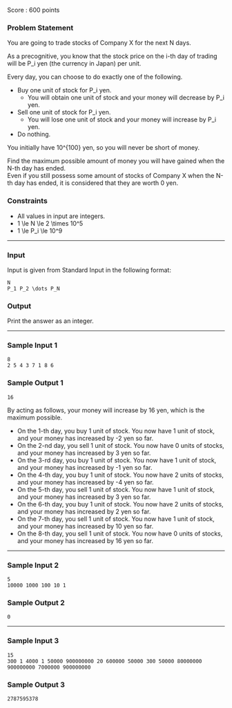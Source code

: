 Score : 600 points

### Problem Statement

You are going to trade stocks of Company X for the next N days.

As a precognitive, you know that the stock price on the i-th day of trading will be P\_i yen (the currency in Japan) per unit.

Every day, you can choose to do exactly one of the following.

* Buy one unit of stock for P\_i yen.
  + You will obtain one unit of stock and your money will decrease by P\_i yen.
* Sell one unit of stock for P\_i yen.
  + You will lose one unit of stock and your money will increase by P\_i yen.
* Do nothing.

You initially have 10^{100} yen, so you will never be short of money.

Find the maximum possible amount of money you will have gained when the N-th day has ended.  
Even if you still possess some amount of stocks of Company X when the N-th day has ended, it is considered that they are worth 0 yen.

### Constraints

* All values in input are integers.
* 1 \le N \le 2 \times 10^5
* 1 \le P\_i \le 10^9

---

### Input

Input is given from Standard Input in the following format:

```
N
P_1 P_2 \dots P_N
```

### Output

Print the answer as an integer.

---

### Sample Input 1

```
8
2 5 4 3 7 1 8 6
```

### Sample Output 1

```
16
```

By acting as follows, your money will increase by 16 yen, which is the maximum possible.

* On the 1-th day, you buy 1 unit of stock. You now have 1 unit of stock, and your money has increased by -2 yen so far.
* On the 2-nd day, you sell 1 unit of stock. You now have 0 units of stocks, and your money has increased by 3 yen so far.
* On the 3-rd day, you buy 1 unit of stock. You now have 1 unit of stock, and your money has increased by -1 yen so far.
* On the 4-th day, you buy 1 unit of stock. You now have 2 units of stocks, and your money has increased by -4 yen so far.
* On the 5-th day, you sell 1 unit of stock. You now have 1 unit of stock, and your money has increased by 3 yen so far.
* On the 6-th day, you buy 1 unit of stock. You now have 2 units of stocks, and your money has increased by 2 yen so far.
* On the 7-th day, you sell 1 unit of stock. You now have 1 unit of stock, and your money has increased by 10 yen so far.
* On the 8-th day, you sell 1 unit of stock. You now have 0 units of stocks, and your money has increased by 16 yen so far.

---

### Sample Input 2

```
5
10000 1000 100 10 1
```

### Sample Output 2

```
0
```

---

### Sample Input 3

```
15
300 1 4000 1 50000 900000000 20 600000 50000 300 50000 80000000 900000000 7000000 900000000
```

### Sample Output 3

```
2787595378
```